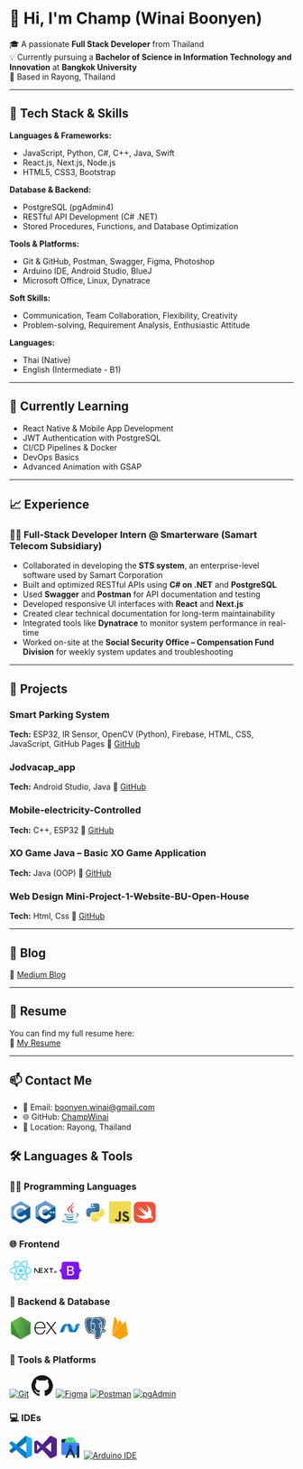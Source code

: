 # 👋 Hi, I'm Champ (Winai Boonyen)

🎓 A passionate **Full Stack Developer** from Thailand  
💡 Currently pursuing a **Bachelor of Science in Information Technology and Innovation** at **Bangkok University**  
📍 Based in Rayong, Thailand

---

## 🔧 Tech Stack & Skills

**Languages & Frameworks:**  
- JavaScript, Python, C#, C++, Java, Swift  
- React.js, Next.js, Node.js 
- HTML5, CSS3, Bootstrap  

**Database & Backend:**  
- PostgreSQL (pgAdmin4) 
- RESTful API Development (C# .NET)  
- Stored Procedures, Functions, and Database Optimization  

**Tools & Platforms:**  
- Git & GitHub, Postman, Swagger, Figma, Photoshop  
- Arduino IDE, Android Studio, BlueJ  
- Microsoft Office, Linux, Dynatrace  

**Soft Skills:**  
- Communication, Team Collaboration, Flexibility, Creativity  
- Problem-solving, Requirement Analysis, Enthusiastic Attitude  

**Languages:**  
- Thai (Native)  
- English (Intermediate - B1)

---

## 🌱 Currently Learning

- React Native & Mobile App Development  
- JWT Authentication with PostgreSQL  
- CI/CD Pipelines & Docker  
- DevOps Basics  
- Advanced Animation with GSAP

---

## 📈 Experience

### 👨‍💻 Full-Stack Developer Intern @ Smarterware (Samart Telecom Subsidiary)

- Collaborated in developing the **STS system**, an enterprise-level software used by Samart Corporation  
- Built and optimized RESTful APIs using **C# on .NET** and **PostgreSQL**  
- Used **Swagger** and **Postman** for API documentation and testing  
- Developed responsive UI interfaces with **React** and **Next.js**  
- Created clear technical documentation for long-term maintainability  
- Integrated tools like **Dynatrace** to monitor system performance in real-time  
- Worked on-site at the **Social Security Office – Compensation Fund Division** for weekly system updates and troubleshooting  

---

## 🚀 Projects

### Smart Parking System  
**Tech:** ESP32, IR Sensor, OpenCV (Python), Firebase, HTML, CSS, JavaScript, GitHub Pages 
🔗 [GitHub](https://drive.google.com/drive/u/1/folders/1UjCNZMG5eW-HiLuEhOaF4EIrTEK135UL)

### Jodvacap_app
**Tech:** Android Studio, Java
🔗 [GitHub](https://github.com/ChampWinai/Jodvacap_app)

### Mobile-electricity-Controlled 
**Tech:** C++, ESP32
🔗 [GitHub](https://github.com/ChampWinai/Mobile-electricity-Controlled)

### XO Game Java – Basic XO Game Application
**Tech:** Java (OOP)
🔗 [GitHub](https://github.com/ChampWinai/XO_game_Java)

### Web Design Mini-Project-1-Website-BU-Open-House
**Tech:** Html, Css
🔗 [GitHub](https://github.com/ChampWinai/Mini-Project-1-Website-BU-Open-House)

---

## 📝 Blog  
🔗 [Medium Blog](https://medium.com/@winai.boony)

---

## 📄 Resume  
You can find my full resume here:  
🔗 [My Resume](https://www.canva.com/design/DAGlOxKYsMY/wJV5Yx5XVOTDUiwtJoobFg/edit?utm_content=DAGlOxKYsMY&utm_campaign=designshare&utm_medium=link2&utm_source=sharebutton)

---

## 📫 Contact Me

- 📧 Email: boonyen.winai@gmail.com  
- 🌐 GitHub: [ChampWinai](https://github.com/ChampWinai)  
- 📍 Location: Rayong, Thailand

## 🛠️ Languages & Tools

### 👨‍💻 Programming Languages
<p align="left">
  <a href="https://www.cprogramming.com/" target="_blank"><img src="https://raw.githubusercontent.com/devicons/devicon/master/icons/c/c-original.svg" alt="C" width="40" height="40"/></a>
  <a href="https://www.w3schools.com/cpp/" target="_blank"><img src="https://raw.githubusercontent.com/devicons/devicon/master/icons/cplusplus/cplusplus-original.svg" alt="C++" width="40" height="40"/></a>
  <a href="https://www.java.com" target="_blank"><img src="https://raw.githubusercontent.com/devicons/devicon/master/icons/java/java-original.svg" alt="Java" width="40" height="40"/></a>
  <a href="https://www.python.org" target="_blank"><img src="https://raw.githubusercontent.com/devicons/devicon/master/icons/python/python-original.svg" alt="Python" width="40" height="40"/></a>
  <a href="https://developer.mozilla.org/en-US/docs/Web/JavaScript" target="_blank"><img src="https://raw.githubusercontent.com/devicons/devicon/master/icons/javascript/javascript-original.svg" alt="JavaScript" width="40" height="40"/></a>
  <a href="https://developer.apple.com/swift/" target="_blank"><img src="https://raw.githubusercontent.com/devicons/devicon/master/icons/swift/swift-original.svg" alt="Swift" width="40" height="40"/></a>
</p>

### 🌐 Frontend
<p align="left">
  <a href="https://reactjs.org/" target="_blank"><img src="https://raw.githubusercontent.com/devicons/devicon/master/icons/react/react-original.svg" alt="React" width="40" height="40"/></a>
  <a href="https://nextjs.org/" target="_blank"><img src="https://raw.githubusercontent.com/devicons/devicon/master/icons/nextjs/nextjs-original-wordmark.svg" alt="Next.js" width="40" height="40" style="background-color:white;"/></a>
  <a href="https://getbootstrap.com/" target="_blank"><img src="https://raw.githubusercontent.com/devicons/devicon/master/icons/bootstrap/bootstrap-original.svg" alt="Bootstrap" width="40" height="40"/></a>
</p>

### 🔧 Backend & Database
<p align="left">
  <a href="https://nodejs.org/" target="_blank"><img src="https://raw.githubusercontent.com/devicons/devicon/master/icons/nodejs/nodejs-original.svg" alt="Node.js" width="40" height="40"/></a>
  <a href="https://expressjs.com/" target="_blank"><img src="https://raw.githubusercontent.com/devicons/devicon/master/icons/express/express-original.svg" alt="Express.js" width="40" height="40"/></a>
  <a href="https://dotnet.microsoft.com/" target="_blank"><img src="https://raw.githubusercontent.com/devicons/devicon/master/icons/dot-net/dot-net-original.svg" alt=".NET" width="40" height="40"/></a>
  <a href="https://www.postgresql.org/" target="_blank"><img src="https://raw.githubusercontent.com/devicons/devicon/master/icons/postgresql/postgresql-original.svg" alt="PostgreSQL" width="40" height="40"/></a>
  <a href="https://firebase.google.com/" target="_blank"><img src="https://raw.githubusercontent.com/devicons/devicon/master/icons/firebase/firebase-plain.svg" alt="Firebase" width="40" height="40"/></a>
</p>

### 🧰 Tools & Platforms
<p align="left">
  <a href="https://git-scm.com/" target="_blank"><img src="https://www.vectorlogo.zone/logos/git-scm/git-scm-icon.svg" alt="Git" width="40" height="40"/></a>
  <a href="https://github.com/" target="_blank"><img src="https://raw.githubusercontent.com/devicons/devicon/master/icons/github/github-original.svg" alt="GitHub" width="40" height="40"/></a>
  <a href="https://www.figma.com/" target="_blank"><img src="https://www.vectorlogo.zone/logos/figma/figma-icon.svg" alt="Figma" width="40" height="40"/></a>
  <a href="https://www.postman.com/" target="_blank"><img src="https://www.vectorlogo.zone/logos/getpostman/getpostman-icon.svg" alt="Postman" width="40" height="40"/></a>
  <a href="https://www.pgadmin.org/" target="_blank"><img src="https://www.postgresql.org/media/img/about/press/elephant.png" alt="pgAdmin" width="40" height="40"/></a>
</p>

### 💻 IDEs
<p align="left">
  <a href="https://code.visualstudio.com/" target="_blank"><img src="https://raw.githubusercontent.com/devicons/devicon/master/icons/vscode/vscode-original.svg" alt="VS Code" width="40" height="40"/></a>
  <a href="https://visualstudio.microsoft.com/" target="_blank"><img src="https://raw.githubusercontent.com/devicons/devicon/master/icons/visualstudio/visualstudio-plain.svg" alt="Visual Studio" width="40" height="40"/></a>
  <a href="https://developer.android.com/studio" target="_blank"><img src="https://raw.githubusercontent.com/devicons/devicon/master/icons/androidstudio/androidstudio-original.svg" alt="Android Studio" width="40" height="40"/></a>
  <a href="https://www.arduino.cc/en/software" target="_blank"><img src="https://cdn.worldvectorlogo.com/logos/arduino-1.svg" alt="Arduino IDE" width="40" height="40"/></a>
</p>

